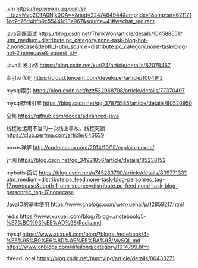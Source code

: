 jvm
https://mp.weixin.qq.com/s?__biz=Mzg2OTA0Njk0OA==&mid=2247484944&amp;idx=1&amp;sn=6211711cc2c76d4bfb9c55441c18e967&source=41#wechat_redirect


java容器面试
https://blog.csdn.net/ThinkWon/article/details/104588551?utm_medium=distribute.pc_category.none-task-blog-hot-2.nonecase&depth_1-utm_source=distribute.pc_category.none-task-blog-hot-2.nonecase&request_id=


jjava并发小结 
https://blog.csdn.net/xuri24/article/details/82078467

索引及优化
https://cloud.tencent.com/developer/article/1004912

mysql索引
https://blog.csdn.net/hzz532968708/article/details/77370497

mysql存储引擎
https://blog.csdn.net/qq_37875585/article/details/90520950

全集
https://github.com/doocs/advanced-java

线程池运用不当的一次线上事故，线程死锁
https://club.perfma.com/article/646639

paxos详解
http://codemacro.com/2014/10/15/explain-poxos/

计网
https://blog.csdn.net/qq_34921856/article/details/85238152

mybatis 面试
https://blog.csdn.net/a745233700/article/details/80977133?utm_medium=distribute.pc_feed.none-task-blog-personrec_tag-17.nonecase&depth_1-utm_source=distribute.pc_feed.none-task-blog-personrec_tag-17.nonecase

JavaIO的基本使用
https://www.cnblogs.com/wenxuehai/p/12859217.html

redis
https://www.xuxueli.com/blog/?blog=./notebook/5-%E7%BC%93%E5%AD%98/Redis.md

mysql 
https://www.xuxueli.com/blog/?blog=./notebook/4-%E6%95%B0%E6%8D%AE%E5%BA%93/MySQL.md
https://www.cnblogs.com/ilifeilong/category/1014799.html


threadLocal
https://blog.csdn.net/puppylpg/article/details/80433271

